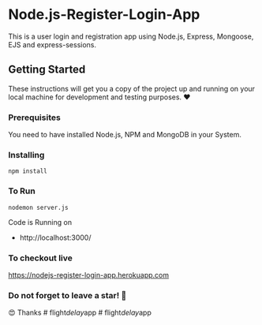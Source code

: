 # Node.js-Register-Login-App

This is a user login and registration app using Node.js, Express, Mongoose, EJS and express-sessions.

## Getting Started

These instructions will get you a copy of the project up and running on your local machine for development and testing purposes. :heart:

### Prerequisites

You need to have installed Node.js, NPM and MongoDB in your System.

### Installing
```
npm install
```

### To Run
```
nodemon server.js
```

Code is Running on 
+ http://localhost:3000/

### To checkout live
<a href="https://nodejs-register-login-app.herokuapp.com" target="_blank">https://nodejs-register-login-app.herokuapp.com</a>

### Do not forget to leave a star! :hugs:

:heart_eyes: Thanks
#   f l i g h t _ d e l a y _ a p p  
 #   f l i g h t _ d e l a y _ a p p  
 